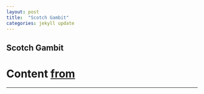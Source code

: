 ```yaml
---
layout: post
title:  "Scotch Gambit"
categories: jekyll update
---
```


## Scotch Gambit
# Content [from](https://www.chess.com/openings/Scotch-Game-Scotch-Gambit)

---

